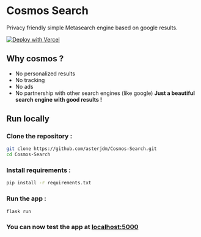 # Cosmos Search
Privacy friendly simple Metasearch engine based on google results.


[![Deploy with Vercel](https://vercel.com/button)](https://vercel.com/new/clone?repository-url=https%3A%2F%2Fgithub.com%2Fasterjdm%2Fcosmos-search)

## Why cosmos ?
* No personalized results
* No tracking
* No ads
* No partnership with other search engines (like google)
__Just a beautiful search engine with good results !__


## Run locally
### Clone the repository :
```bash
git clone https://github.com/asterjdm/Cosmos-Search.git
cd Cosmos-Search
```
### Install requirements :
```bash
pip install -r requirements.txt
```
### Run the app :
```
flask run
```
### You can now test the app at [localhost:5000](http://localhost:5000)
